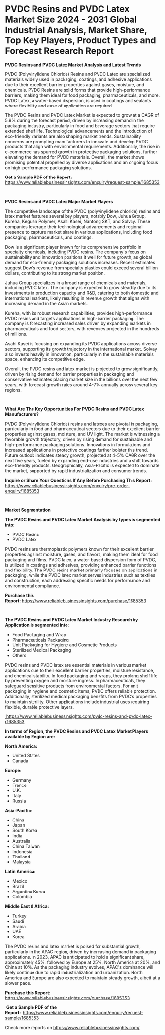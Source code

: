 <p><h1>PVDC Resins and PVDC Latex Market Size 2024 - 2031 Global Industrial Analysis, Market Share, Top Key Players, Product Types and Forecast Research Report</h1></p><p><strong>PVDC Resins and PVDC Latex Market Analysis and Latest Trends</strong></p>
<p><p>PVDC (Polyvinylidene Chloride) Resins and PVDC Latex are specialized materials widely used in packaging, coatings, and adhesive applications due to their excellent barrier properties against gases, moisture, and chemicals. PVDC Resins are solid forms that provide high-performance barriers, making them ideal for food packaging, pharmaceuticals, and more. PVDC Latex, a water-based dispersion, is used in coatings and sealants where flexibility and ease of application are required.</p><p>The PVDC Resins and PVDC Latex Market is expected to grow at a CAGR of 5.9% during the forecast period, driven by increasing demand in the packaging industry, particularly in food and beverage sectors that require extended shelf life. Technological advancements and the introduction of eco-friendly variants are also shaping market trends. Sustainability concerns are prompting manufacturers to innovate and develop PVDC products that align with environmental requirements. Additionally, the rise in e-commerce has spurred growth in protective packaging solutions, further elevating the demand for PVDC materials. Overall, the market shows promising potential propelled by diverse applications and an ongoing focus on high-performance packaging solutions.</p></p>
<p><strong>Get a Sample PDF of the Report:&nbsp;</strong> <a href="https://www.reliablebusinessinsights.com/enquiry/request-sample/1685353?utm_campaign=96&utm_medium=2&utm_source=Github&utm_content=ia&utm_term=30122024&utm_id=pvdc-resins-and-pvdc-latex">https://www.reliablebusinessinsights.com/enquiry/request-sample/1685353</a></p>
<p>&nbsp;</p>
<p><strong>PVDC Resins and PVDC Latex Major Market Players</strong></p>
<p><p>The competitive landscape of the PVDC (polyvinylidene chloride) resins and latex market features several key players, notably Dow, Juhua Group, Kureha, Keguan Polymer, Asahi Kasei, Nantong SKT, and Solvay. These companies leverage their technological advancements and regional presence to capture market share in various applications, including food packaging, pharmaceuticals, and coatings.</p><p>Dow is a significant player known for its comprehensive portfolio in specialty chemicals, including PVDC resins. The company's focus on sustainability and innovation positions it well for future growth, as global demand for eco-friendly packaging solutions increases. Recent estimates suggest Dow's revenue from specialty plastics could exceed several billion dollars, contributing to its strong market position.</p><p>Juhua Group specializes in a broad range of chemicals and materials, including PVDC latex. The company is expected to grow steadily due to its investments in production capacity and R&D, catering to both domestic and international markets, likely resulting in revenue growth that aligns with increasing demand in the Asian markets.</p><p>Kureha, with its robust research capabilities, provides high-performance PVDC resins and targets applications in high-barrier packaging. The company is forecasting increased sales driven by expanding markets in pharmaceuticals and food sectors, with revenues projected in the hundreds of millions.</p><p>Asahi Kasei is focusing on expanding its PVDC applications across diverse sectors, supporting its growth trajectory in the international market. Solvay also invests heavily in innovation, particularly in the sustainable materials space, enhancing its competitive edge.</p><p>Overall, the PVDC resins and latex market is projected to grow significantly, driven by rising demand for barrier properties in packaging and conservative estimates placing market size in the billions over the next few years, with forecast growth rates around 4-7% annually across several key regions.</p></p>
<p>&nbsp;</p>
<p><strong>What Are The Key Opportunities For PVDC Resins and PVDC Latex Manufacturers?</strong></p>
<p><p>PVDC (Polyvinylidene Chloride) resins and latexes are pivotal in packaging, particularly in food and pharmaceutical sectors due to their excellent barrier properties against gases, moisture, and UV light. The market is witnessing a favorable growth trajectory, driven by rising demand for sustainable and high-performance packaging solutions. Innovations in formulations and increased applications in protective coatings further bolster this trend. Future outlook indicates steady growth, projected at 4-5% CAGR over the next five years, fueled by expanding end-use industries and a shift towards eco-friendly products. Geographically, Asia-Pacific is expected to dominate the market, supported by rapid industrialization and consumer trends.</p></p>
<p><strong>Inquire or Share Your Questions If Any Before Purchasing This Report:</strong> <a href="https://www.reliablebusinessinsights.com/enquiry/pre-order-enquiry/1685353?utm_campaign=96&utm_medium=2&utm_source=Github&utm_content=ia&utm_term=30122024&utm_id=pvdc-resins-and-pvdc-latex">https://www.reliablebusinessinsights.com/enquiry/pre-order-enquiry/1685353</a></p>
<p>&nbsp;</p>
<p><strong>Market Segmentation</strong></p>
<p><strong>The PVDC Resins and PVDC Latex Market Analysis by types is segmented into:</strong></p>
<p><ul><li>PVDC Resins</li><li>PVDC Latex</li></ul></p>
<p><p>PVDC resins are thermoplastic polymers known for their excellent barrier properties against moisture, gases, and flavors, making them ideal for food packaging and films. PVDC latex, a water-based dispersion form of PVDC, is utilized in coatings and adhesives, providing enhanced barrier functions and flexibility. The PVDC resins market primarily focuses on applications in packaging, while the PVDC latex market serves industries such as textiles and construction, each addressing specific needs for performance and environmental compliance.</p></p>
<p><strong>Purchase this Report:&nbsp;</strong><a href="https://www.reliablebusinessinsights.com/purchase/1685353?utm_campaign=96&utm_medium=2&utm_source=Github&utm_content=ia&utm_term=30122024&utm_id=pvdc-resins-and-pvdc-latex">https://www.reliablebusinessinsights.com/purchase/1685353</a></p>
<p>&nbsp;</p>
<p><strong>The PVDC Resins and PVDC Latex Market Industry Research by Application is segmented into:</strong></p>
<p><ul><li>Food Packaging and Wrap</li><li>Pharmaceuticals Packaging</li><li>Unit Packaging for Hygiene and Cosmetic Products</li><li>Sterilized Medical Packaging</li><li>Others</li></ul></p>
<p><p>PVDC resins and PVDC latex are essential materials in various market applications due to their excellent barrier properties, moisture resistance, and chemical stability. In food packaging and wraps, they prolong shelf life by preventing oxygen and moisture ingress. In pharmaceuticals, they safeguard sensitive products from environmental factors. For unit packaging in hygiene and cosmetic items, PVDC offers reliable protection. Additionally, sterilized medical packaging benefits from PVDC's properties to maintain sterility. Other applications include industrial uses requiring flexible, durable protective layers.</p></p>
<p><a href="https://www.reliablebusinessinsights.com/pvdc-resins-and-pvdc-latex-r1685353?utm_campaign=96&utm_medium=2&utm_source=Github&utm_content=ia&utm_term=30122024&utm_id=pvdc-resins-and-pvdc-latex">&nbsp;https://www.reliablebusinessinsights.com/pvdc-resins-and-pvdc-latex-r1685353</a></p>
<p><strong>In terms of Region, the PVDC Resins and PVDC Latex Market Players available by Region are:</strong></p>
<p>
    <p> <strong> North America: </strong>
        <ul>
            <li>United States</li>
            <li>Canada</li>
        </ul>
        </p> 
    <p> <strong> Europe: </strong>
        <ul>
            <li>Germany</li>
            <li>France</li>
            <li>U.K.</li>
            <li>Italy</li>
            <li>Russia</li>
        </ul>
        </p> 
    <p> <strong> Asia-Pacific: </strong>
        <ul>
            <li>China</li>
            <li>Japan</li>
            <li>South Korea</li>
            <li>India</li>
            <li>Australia</li>
            <li>China Taiwan</li>
            <li>Indonesia</li>
            <li>Thailand</li>
            <li>Malaysia</li>
        </ul>
        </p> 
    <p> <strong> Latin America: </strong>
        <ul>
            <li>Mexico</li>
            <li>Brazil</li>
            <li>Argentina Korea</li>
            <li>Colombia</li>
        </ul>
        </p> 
    <p> <strong> Middle East & Africa: </strong>
        <ul>
            <li>Turkey</li>
            <li>Saudi</li>
            <li>Arabia</li>
            <li>UAE</li>
            <li>Korea</li>
        </ul>
    </p>
    </p>
<p><p>The PVDC resins and latex market is poised for substantial growth, particularly in the APAC region, driven by increasing demand in packaging applications. In 2023, APAC is anticipated to hold a significant share, approximately 45%, followed by Europe at 25%, North America at 20%, and China at 10%. As the packaging industry evolves, APAC's dominance will likely continue due to rapid industrialization and urbanization. North America and Europe are also expected to maintain steady growth, albeit at a slower pace.</p></p>
<p><strong>Purchase this Report: </strong><a href="https://www.reliablebusinessinsights.com/purchase/1685353?utm_campaign=96&utm_medium=2&utm_source=Github&utm_content=ia&utm_term=30122024&utm_id=pvdc-resins-and-pvdc-latex">https://www.reliablebusinessinsights.com/purchase/1685353</a></p>
<p>&nbsp;<strong>Get a Sample PDF of the Report:&nbsp;&nbsp;</strong><a href="https://www.reliablebusinessinsights.com/enquiry/request-sample/1685353?utm_campaign=96&utm_medium=2&utm_source=Github&utm_content=ia&utm_term=30122024&utm_id=pvdc-resins-and-pvdc-latex">https://www.reliablebusinessinsights.com/enquiry/request-sample/1685353</a></p>
<p><strong></strong></p>
<p>Check more reports on <a href="https://www.reliablebusinessinsights.com/?utm_campaign=96&utm_medium=2&utm_source=Github&utm_content=ia&utm_term=30122024&utm_id=pvdc-resins-and-pvdc-latex">https://www.reliablebusinessinsights.com/</a></p>
